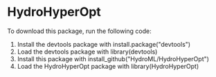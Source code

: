 # HydroHyperOpt
To download this package, run the following code:
1. Install the devtools package with install.package("devtools")
2. Load the devtools package with library(devtools)
3. Install this package with install_github("HydroML/HydroHyperOpt")
4. Load the HydroHyperOpt package with library(HydroHyperOpt)
